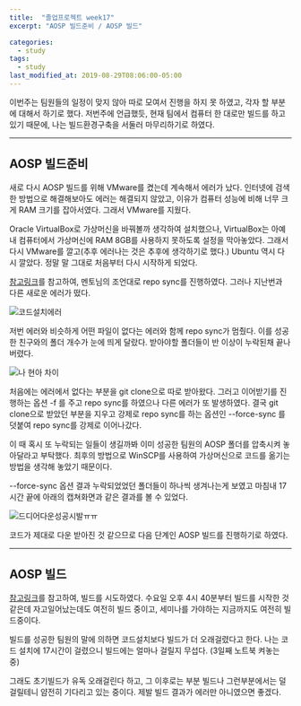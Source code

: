 ```yaml
---
title:  "졸업프로젝트 week17"
excerpt: "AOSP 빌드준비 / AOSP 빌드"

categories:
  - study
tags:
  - study
last_modified_at: 2019-08-29T08:06:00-05:00
---
```


이번주는 팀원들의 일정이 맞지 않아 따로 모여서 진행을 하지 못 하였고, 각자 할 부분에 대해서 하기로 했다. 저번주에 언급했듯, 현재 팀에서 컴퓨터 한 대로만 빌드를 하고 있기 때문에, 나는 빌드환경구축을 서둘러 마무리하기로 하였다.

---

## AOSP 빌드준비

새로 다시 AOSP 빌드를 위해 VMware를 켰는데 계속해서 에러가 났다. 인터넷에 검색한 방법으로 해결해보아도 에러는 해결되지 않았고, 이유가 컴퓨터 성능에 비해 너무 크게 RAM 크기를 잡아서였다. 그래서 VMware를 지웠다.

Oracle VirtualBox로 가상머신을 바꿔볼까 생각하여 설치했으나, VirtualBox는 아예 내 컴퓨터에서 가상머신에 RAM 8GB를 사용하지 못하도록 설정을 막아놓았다. 그래서 다시 VMware를 깔고(추후 에러나는 것은 추후에 생각하기로 했다.) Ubuntu 역시 다시 깔았다. 정말 말 그대로 처음부터 다시 시작하게 되었다. 

[참고링크](https://gamdekong.tistory.com/55?category=763105)를 참고하여, 멘토님의 조언대로 repo sync를 진행하였다. 그러나 지난번과 다른 새로운 에러가 떴다.

![코드설치에러](https://user-images.githubusercontent.com/48465809/63909109-7ded0c80-ca5c-11e9-913b-69b4e37f72a8.PNG)

저번 에러와 비슷하게 어떤 파일이 없다는 에러와 함께 repo sync가 멈췄다. 이를 성공한 친구와의 폴더 개수가 눈에 띄게 달랐다. 받아야할 폴더들이 반 이상이 누락된채 끝나버렸다.

![나 현아 차이](https://user-images.githubusercontent.com/48465809/63909106-7d547600-ca5c-11e9-8039-82ecaff39d3d.PNG)

처음에는 에러에서 없다는 부분을 git clone으로 따로 받아왔다. 그러고 이어받기를 진행하는 옵션 -f 를 주고 repo sync를 하였으나 다른 에러가 또 발생하였다. 결국 git clone으로 받았던 부분을 지우고 강제로 repo sync를 하는 옵션인 --force-sync 를 덧붙여 repo sync를 강제로 이어나갔다. 

이 때 혹시 또 누락되는 일들이 생길까봐 이미 성공한 팀원의 AOSP 폴더를 압축시켜 놓아달라고 부탁했다. 최후의 방법으로 WinSCP를 사용하여 가상머신으로 코드를 옮기는 방법을 생각해 놓았기 때문이다.

--force-sync 옵션 결과 누락되었었던 폴더들이 하나씩 생겨나는게 보였고 마침내 17시간 끝에 아래의 캡쳐화면과 같은 결과를 볼 수 있었다.

![드디어다운성공시발ㅠㅠ](https://user-images.githubusercontent.com/48465809/63909107-7d547600-ca5c-11e9-865c-117f5baff706.PNG)

코드가 제대로 다운 받아진 것 같으므로 다음 단계인 AOSP 빌드를 진행하기로 하였다.

---

## AOSP 빌드

[참고링크](https://gamdekong.tistory.com/56?category=763105)를 참고하여, 빌드를 시도하였다. 수요일 오후 4시 40분부터 빌드를 시작한 것 같은데 자고일어났는데도 여전히 빌드 중이고, 세미나를 가야하는 지금까지도 여전히 빌드중이다.

빌드를 성공한 팀원의 말에 의하면 코드설치보다 빌드가 더 오래걸렸다고 한다. 나는 코드 설치에 17시간이 걸렸으니 빌드에는 얼마나 걸릴지 무섭다. (3일째 노트북 켜놓는 중)

그래도 초기빌드가 유독 오래걸린다 하고, 그 이후로는 부분 빌드나 그런부분에서는 덜 걸릴테니 얌전히 기다리고 있는 중이다. 제발 빌드 결과가 에러만 아니였으면 좋겠다.

